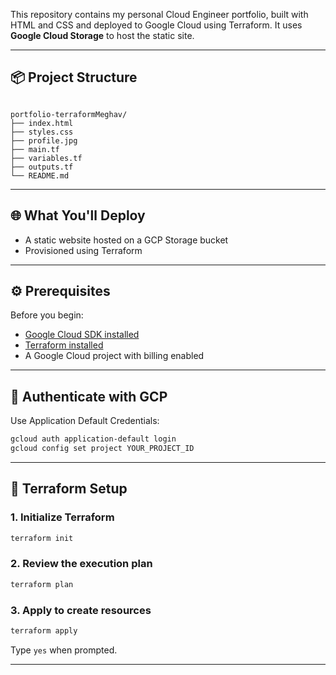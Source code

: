 This repository contains my personal Cloud Engineer portfolio, built with HTML and CSS and deployed to Google Cloud using Terraform. It uses **Google Cloud Storage** to host the static site.

---

## 📦 Project Structure

```

portfolio-terraformMeghav/
├── index.html
├── styles.css
├── profile.jpg
├── main.tf
├── variables.tf
├── outputs.tf
└── README.md

````

---

## 🌐 What You'll Deploy

- A static website hosted on a GCP Storage bucket
- Provisioned using Terraform
---

## ⚙️ Prerequisites

Before you begin:

- [Google Cloud SDK installed](https://cloud.google.com/sdk/docs/install)
- [Terraform installed](https://developer.hashicorp.com/terraform/downloads)
- A Google Cloud project with billing enabled

---

## 🔐 Authenticate with GCP

Use Application Default Credentials:

```bash
gcloud auth application-default login
gcloud config set project YOUR_PROJECT_ID
````

---

## 🧱 Terraform Setup

### 1. Initialize Terraform

```bash
terraform init
```

### 2. Review the execution plan

```bash
terraform plan
```

### 3. Apply to create resources

```bash
terraform apply
```

Type `yes` when prompted.

---

